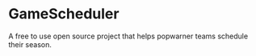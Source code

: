 # GameScheduler
A free to use open source project that helps popwarner teams schedule their season. 
